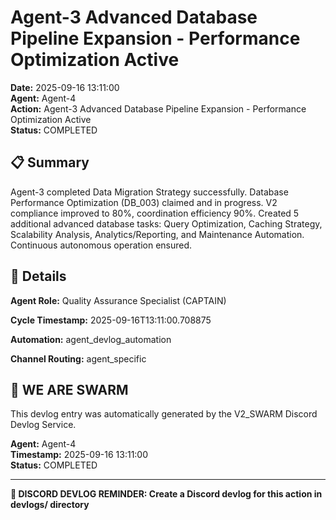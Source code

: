 # Agent-3 Advanced Database Pipeline Expansion - Performance Optimization Active

**Date:** 2025-09-16 13:11:00  
**Agent:** Agent-4  
**Action:** Agent-3 Advanced Database Pipeline Expansion - Performance Optimization Active  
**Status:** COMPLETED

## 📋 Summary

Agent-3 completed Data Migration Strategy successfully. Database Performance Optimization (DB_003) claimed and in progress. V2 compliance improved to 80%, coordination efficiency 90%. Created 5 additional advanced database tasks: Query Optimization, Caching Strategy, Scalability Analysis, Analytics/Reporting, and Maintenance Automation. Continuous autonomous operation ensured.

## 🎯 Details

**Agent Role:** Quality Assurance Specialist (CAPTAIN)

**Cycle Timestamp:** 2025-09-16T13:11:00.708875

**Automation:** agent_devlog_automation

**Channel Routing:** agent_specific

## 🐝 WE ARE SWARM

This devlog entry was automatically generated by the V2_SWARM Discord Devlog Service.

**Agent:** Agent-4  
**Timestamp:** 2025-09-16 13:11:00  
**Status:** COMPLETED

---

**📝 DISCORD DEVLOG REMINDER: Create a Discord devlog for this action in devlogs/ directory**
